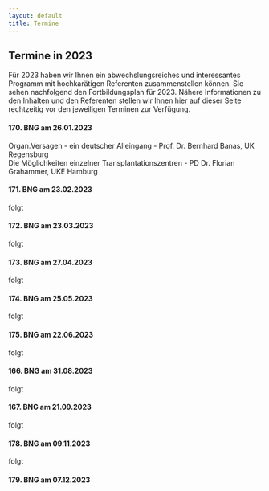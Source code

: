 ```yaml
---
layout: default
title: Termine
---
```

## Termine in 2023

Für 2023 haben wir Ihnen ein abwechslungsreiches und interessantes Programm mit hochkarätigen Referenten zusammenstellen können. Sie sehen nachfolgend den Fortbildungsplan für 2023. Nähere Informationen zu den Inhalten und den Referenten stellen wir Ihnen hier auf dieser Seite rechtzeitig vor den jeweiligen Terminen zur Verfügung.  
   
   
#### 170. BNG am 26.01.2023   
Organ.Versagen - ein deutscher Alleingang - Prof. Dr. Bernhard Banas, UK Regensburg   
Die Möglichkeiten einzelner Transplantationszentren - PD Dr. Florian Grahammer, UKE Hamburg	 

#### 171. BNG am 23.02.2023     
   
folgt   
   
#### 172. BNG am 23.03.2023  
   
folgt   
   
#### 173. BNG am 27.04.2023  
   
folgt   
   
#### 174. BNG am 25.05.2023  
   
folgt   
   
#### 175. BNG am 22.06.2023  
   
folgt   
   
#### 166. BNG am 31.08.2023  
   
folgt   
   
#### 167. BNG am 21.09.2023  
   
folgt   
   
#### 178. BNG am 09.11.2023  
   
folgt   
   
#### 179. BNG am 07.12.2023  
  
